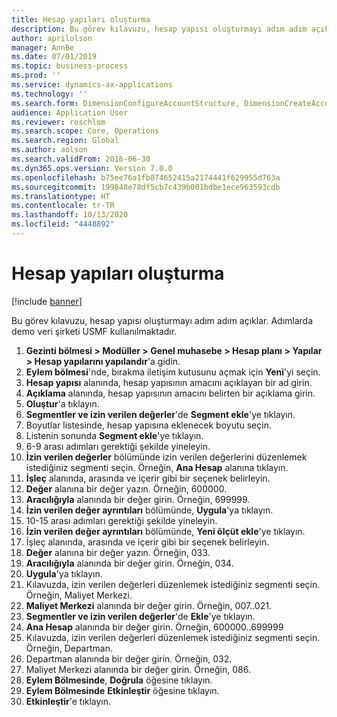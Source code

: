 ```yaml
---
title: Hesap yapıları oluşturma
description: Bu görev kılavuzu, hesap yapısı oluşturmayı adım adım açıklar.
author: aprilolson
manager: AnnBe
ms.date: 07/01/2019
ms.topic: business-process
ms.prod: ''
ms.service: dynamics-ax-applications
ms.technology: ''
ms.search.form: DimensionConfigureAccountStructure, DimensionCreateAccountStructure, DimensionHierarchyAddLevel, DimensionHierarchyConstraintActivate
audience: Application User
ms.reviewer: roschlom
ms.search.scope: Core, Operations
ms.search.region: Global
ms.author: aolson
ms.search.validFrom: 2016-06-30
ms.dyn365.ops.version: Version 7.0.0
ms.openlocfilehash: b75ee76a1fb874652415a2174441f629955d763a
ms.sourcegitcommit: 199848e78df5cb7c439b001bdbe1ece963593cdb
ms.translationtype: HT
ms.contentlocale: tr-TR
ms.lasthandoff: 10/13/2020
ms.locfileid: "4448892"
---
```

# <a name="create-account-structures"></a>Hesap yapıları oluşturma

[!include [banner](../../includes/banner.md)]

Bu görev kılavuzu, hesap yapısı oluşturmayı adım adım açıklar. Adımlarda demo veri şirketi USMF kullanılmaktadır.

1. **Gezinti bölmesi > Modüller > Genel muhasebe > Hesap planı > Yapılar > Hesap yapılarını yapılandır**'a gidin.
2. **Eylem bölmesi**'nde, bırakma iletişim kutusunu açmak için **Yeni**'yi seçin.
3. **Hesap yapısı** alanında, hesap yapısının amacını açıklayan bir ad girin.
4. **Açıklama** alanında, hesap yapısının amacını belirten bir açıklama girin.
5. **Oluştur**'a tıklayın.
6. **Segmentler ve izin verilen değerler**'de **Segment ekle**'ye tıklayın.
7. Boyutlar listesinde, hesap yapısına eklenecek boyutu seçin.
8. Listenin sonunda **Segment ekle**'ye tıklayın.
9. 6-9 arası adımları gerektiği şekilde yineleyin.
10. **İzin verilen değerler** bölümünde izin verilen değerlerini düzenlemek istediğiniz segmenti seçin.
    Örneğin, **Ana Hesap** alanına tıklayın.  
11. **İşleç** alanında, arasında ve içerir gibi bir seçenek belirleyin.
12. **Değer** alanına bir değer yazın. Örneğin, 600000.  
13. **Aracılığıyla** alanında bir değer girin. Örneğin, 699999.  
14. **İzin verilen değer ayrıntıları** bölümünde, **Uygula**'ya tıklayın.
15. 10-15 arası adımları gerektiği şekilde yineleyin.  
16. **İzin verilen değer ayrıntıları** bölümünde, **Yeni ölçüt ekle**'ye tıklayın.
17. İşleç alanında, arasında ve içerir gibi bir seçenek belirleyin.
18. **Değer** alanına bir değer yazın. Örneğin, 033.  
19. **Aracılığıyla** alanında bir değer girin. Örneğin, 034.  
20. **Uygula**'ya tıklayın.
21. Kılavuzda, izin verilen değerleri düzenlemek istediğiniz segmenti seçin. Örneğin, Maliyet Merkezi.  
22. **Maliyet Merkezi** alanında bir değer girin. Örneğin, 007..021.  
23. **Segmentler ve izin verilen değerler**'de **Ekle**'ye tıklayın.
24. **Ana Hesap** alanında bir değer girin. Örneğin, 600000..699999  
25. Kılavuzda, izin verilen değerleri düzenlemek istediğiniz segmenti seçin. Örneğin, Departman.  
26. Departman alanında bir değer girin. Örneğin, 032.  
27. Maliyet Merkezi alanında bir değer girin. Örneğin, 086.  
28. **Eylem Bölmesinde**,  **Doğrula** öğesine tıklayın.
29. **Eylem Bölmesinde** **Etkinleştir** öğesine tıklayın.
30. **Etkinleştir**'e tıklayın.


